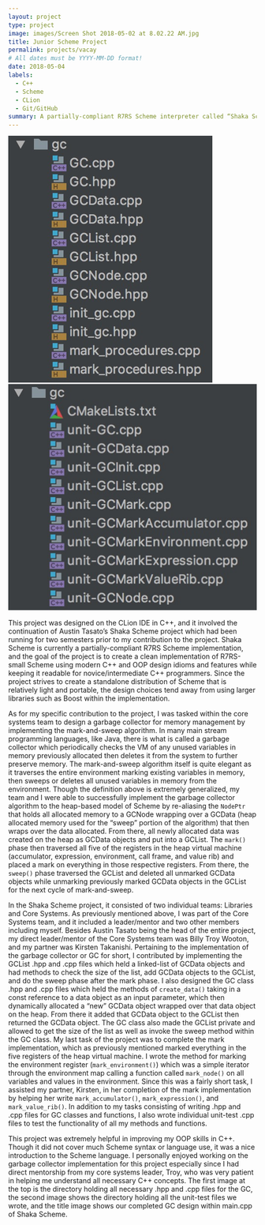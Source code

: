 ```yaml
---
layout: project
type: project
image: images/Screen Shot 2018-05-02 at 8.02.22 AM.jpg
title: Junior Scheme Project
permalink: projects/vacay
# All dates must be YYYY-MM-DD format!
date: 2018-05-04
labels:
  - C++
  - Scheme
  - CLion
  - Git/GitHub
summary: A partially-compliant R7RS Scheme interpreter called “Shaka Scheme” written in C++.
---
```


<div class="ui small rounded images">
  <img class="ui image" src="../images/Screen Shot 2018-05-02 at 8.01.29 AM.jpg">
  <img class="ui image" src="../images/Screen Shot 2018-05-02 at 8.01.50 AM.jpg">
</div>

This project was designed on the CLion IDE in C++, and it involved the continuation of Austin Tasato’s Shaka Scheme project which had been running for two semesters prior to my contribution to the project. Shaka Scheme is currently a partially-compliant R7RS Scheme implementation, and the goal of the project is to create a clean implementation of R7RS-small Scheme using modern C++ and OOP design idioms and features while keeping it readable for novice/intermediate C++ programmers. Since the project strives to create a standalone distribution of Scheme that is relatively light and portable, the design choices tend away from using larger libraries such as Boost within the implementation.

As for my specific contribution to the project, I was tasked within the core systems team to design a garbage collector for memory management by implementing the mark-and-sweep algorithm. In many main stream programming languages, like Java, there is what is called a garbage collector which periodically checks the VM of any unused variables in memory previously allocated then deletes it from the system to further preserve memory. The mark-and-sweep algorithm itself is quite elegant as it traverses the entire environment marking existing variables in memory, then sweeps or deletes all unused variables in memory from the environment. Though the definition above is extremely generalized, my team and I were able to successfully implement the garbage collector algorithm to the heap-based model of Scheme by re-aliasing the `NodePtr` that holds all allocated memory to a GCNode wrapping over a GCData (heap allocated memory used for the “sweep” portion of the algorithm) that then wraps over the data allocated. From there, all newly allocated data was created on the heap as GCData objects and put into a GCList. The `mark()` phase then traversed all five of the registers in the heap virtual machine (accumulator, expression, environment, call frame, and value rib) and placed a mark on everything in those respective registers. From there, the `sweep()` phase traversed the GCList and deleted all unmarked GCData objects while unmarking previously marked GCData objects in the GCList for the next cycle of mark-and-sweep.

In the Shaka Scheme project, it consisted of two individual teams: Libraries and Core Systems. As previously mentioned above, I was part of the Core Systems team, and it included a leader/mentor and two other members including myself. Besides Austin Tasato being the head of the entire project, my direct leader/mentor of the Core Systems team was Billy Troy Wooton, and my partner was Kirsten Takanishi. Pertaining to the implementation of the garbage collector or GC for short, I contributed by implementing the GCList .hpp and .cpp files which held a linked-list of GCData objects and had methods to check the size of the list, add GCData objects to the GCList, and do the sweep phase after the mark phase. I also designed the GC class .hpp and .cpp files which held the methods of `create_data()` taking in a const reference to a data object as an input parameter, which then dynamically allocated a “new” GCData object wrapped over that data object on the heap. From there it added that GCData object to the GCList then returned the GCData object. The GC class also made the GCList private and allowed to get the size of the list as well as invoke the sweep method within the GC class. My last task of the project was to complete the mark implementation, which as previously mentioned marked everything in the five registers of the heap virtual machine. I wrote the method for marking the environment register (`mark_environment()`) which was a simple iterator through the environment map calling a function called `mark_node()` on all variables and values in the environment. Since this was a fairly short task, I assisted my partner, Kirsten, in her completion of the mark implementation by helping her write `mark_accumulator()`, `mark_expression()`, and `mark_value_rib()`. In addition to my tasks consisting of writing .hpp and .cpp files for GC classes and functions, I also wrote individual unit-test .cpp files to test the functionality of all my methods and functions.

This project was extremely helpful in improving my OOP skills in C++. Though it did not cover much Scheme syntax or language use, it was a nice introduction to the Scheme language. I personally enjoyed working on the garbage collector implementation for this project especially since I had direct mentorship from my core systems leader, Troy, who was very patient in helping me understand all necessary C++ concepts. The first image at the top is the directory holding all necessary .hpp and .cpp files for the GC, the second image shows the directory holding all the unit-test files we wrote, and the title image shows our completed GC design within main.cpp of Shaka Scheme.

